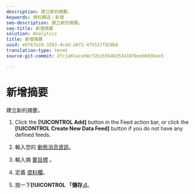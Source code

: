 ```yaml
---
description: 建立新的摘要。
keywords: 資料饋送；新增
seo-description: 建立新的摘要。
seo-title: 新增摘要
solution: Analytics
title: 新增摘要
uuid: e6767e2d-3283-4cdd-a972-475517f820bb
translation-type: tm+mt
source-git-commit: 2fc1a01aced4cf2b165b46353418fbee9b83bee5

---
```



# 新增摘要

建立新的摘要。

1. Click the **[!UICONTROL Add]** button in the Feed action bar, or click the **[!UICONTROL Create New Data Feed]** button if you do not have any defined feeds.
1. 輸入您的 [動態消息資訊](/help/export/analytics-data-feed/c-data-feed-actions/r-feed-information.md)。

1. 輸入摘 [要目標](/help/export/analytics-data-feed/c-data-feed-actions/r-feed-destination.md) 。

1. 定義 [資料欄](/help/export/analytics-data-feed/c-df-contents/r-data-column-definitions.md)。

1. 按一下&#x200B;**[!UICONTROL 「儲存」]**。



